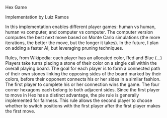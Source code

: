 Hex Game

Implementation by Luiz Ramos

In this implementation enables different player games: human vs human, human vs
computer, and computer vs computer.  The computer version computes the best
next move based on Monte Carlo simulations (the more iterations, the better the
move, but the longer it takes).  In the future, I plan on adding a faster AI,
but leveraging pruning techniques.

Rules, from Wikipedia: each player  has an allocated color, Red and
Blue (...) Players  take turns placing a stone of  their color on a
single cell  within the  overall playing board.  The goal  for each
player is to form a connected  path of their own stones linking the
opposing sides  of the board  marked by their colors,  before their
opponent connects his or her  sides in a similar fashion. The first
player to  complete his or her  connection wins the  game. The four
corner  hexagons each  belong to  both adjacent  sides.   Since the
first player to move in Hex  has a distinct advantage, the pie rule
is generally implemented for  fairness. This rule allows the second
player to choose whether to  switch positions with the first player
after the first player makes the first move.
